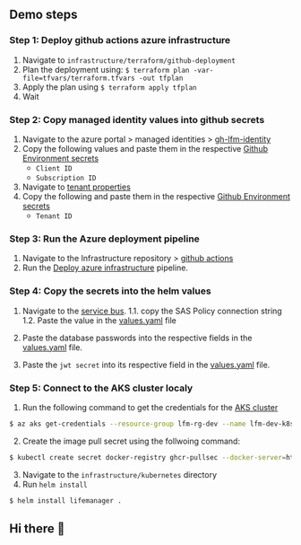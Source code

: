 ## Demo steps
### Step 1: Deploy github actions azure infrastructure
1. Navigate to `infrastructure/terraform/github-deployment`
2. Plan the deployment using: `$ terraform plan -var-file=tfvars/terraform.tfvars -out tfplan`
3. Apply the plan using `$ terraform apply tfplan`
4. Wait

### Step 2: Copy managed identity values into github secrets
1. Navigate to the azure portal > managed identities > [gh-lfm-identity](https://portal.azure.com/#@thijmenik.onmicrosoft.com/resource/subscriptions/fb2cae0e-2fab-42f5-96fe-c8a6c4a7559c/resourceGroups/lfm-rg-identity/providers/Microsoft.ManagedIdentity/userAssignedIdentities/gh-lfm-identity-development/overview)
2. Copy the following values and paste them in the respective [Github Environment secrets](https://github.com/ThijmenBrand-LifeManager/infrastructure/settings/environments/4856352609/edit)
   - `Client ID`
   - `Subscription ID`
3. Navigate to [tenant properties](https://portal.azure.com/#view/Microsoft_AAD_IAM/TenantProperties.ReactView)
4. Copy the following and paste them in the respective [Github Environment secrets](https://github.com/ThijmenBrand-LifeManager/infrastructure/settings/environments/4856352609/edit)
   - `Tenant ID`
  
### Step 3: Run the Azure deployment pipeline
1. Navigate to the Infrastructure repository > [github actions](https://github.com/ThijmenBrand-LifeManager/infrastructure/actions)
2. Run the [Deploy azure infrastructure](https://github.com/ThijmenBrand-LifeManager/infrastructure/actions/workflows/deploy_infra.yaml) pipeline.

### Step 4: Copy the secrets into the helm values
1. Navigate to the [service bus](https://portal.azure.com/#@thijmenik.onmicrosoft.com/resource/subscriptions/fb2cae0e-2fab-42f5-96fe-c8a6c4a7559c/resourceGroups/lfm-rg-dev/providers/Microsoft.ServiceBus/namespaces/lfm-dev-servicebus/saskey).
1.1. copy the SAS Policy connection string
1.2. Paste the value in the [values.yaml](https://github.com/ThijmenBrand-LifeManager/infrastructure/blob/master/kubernetes/values.yaml) file

2. Paste the database passwords into the respective fields in the [values.yaml](https://github.com/ThijmenBrand-LifeManager/infrastructure/blob/master/kubernetes/values.yaml) file.
3. Paste the `jwt secret` into its respective field in the [values.yaml](https://github.com/ThijmenBrand-LifeManager/infrastructure/blob/master/kubernetes/values.yaml) file.

### Step 5: Connect to the AKS cluster localy
1. Run the following command to get the credentials for the [AKS cluster](https://portal.azure.com/#@thijmenik.onmicrosoft.com/resource/subscriptions/fb2cae0e-2fab-42f5-96fe-c8a6c4a7559c/resourceGroups/lfm-rg-dev/providers/Microsoft.ContainerService/managedClusters/lfm-dev-k8s/overview)
```bash
$ az aks get-credentials --resource-group lfm-rg-dev --name lfm-dev-k8s --overwrite-existing
```
2. Create the image pull secret using the follwoing command:
```bash
$ kubectl create secret docker-registry ghcr-pullsec --docker-server=https://ghcr.io/ --docker-username=ThijmenBrand --docker-password=
```
3. Navigate to the `infrastructure/kubernetes` directory
4. Run `helm install`
```bash
$ helm install lifemanager .
```

## Hi there 👋

<!--

**Here are some ideas to get you started:**

🙋‍♀️ A short introduction - what is your organization all about?
🌈 Contribution guidelines - how can the community get involved?
👩‍💻 Useful resources - where can the community find your docs? Is there anything else the community should know?
🍿 Fun facts - what does your team eat for breakfast?
🧙 Remember, you can do mighty things with the power of [Markdown](https://docs.github.com/github/writing-on-github/getting-started-with-writing-and-formatting-on-github/basic-writing-and-formatting-syntax)
-->
